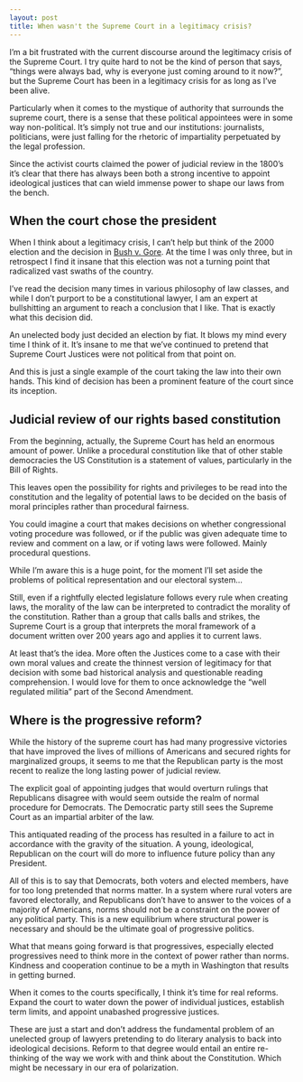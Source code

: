 ```yaml
---
layout: post
title: When wasn't the Supreme Court in a legitimacy crisis?
---
```


I’m a bit frustrated with the current discourse around the legitimacy crisis of the Supreme Court. I try quite hard to not be the kind of person that says, “things were always bad, why is everyone just coming around to it now?”, but the Supreme Court has been in a legitimacy crisis for as long as I’ve been alive.

Particularly when it comes to the mystique of authority that surrounds the supreme court, there is a sense that these political appointees were in some way non-political. It’s simply not true and our institutions: journalists, politicians, were just falling for the rhetoric of impartiality perpetuated by the legal profession.

Since the activist courts claimed the power of judicial review in the 1800’s it’s clear that there has always been both a strong incentive to appoint ideological justices that can wield immense power to shape our laws from the bench.

## When the court chose the president

When I think about a legitimacy crisis, I can’t help but think of the 2000 election and the decision in [Bush v. Gore](https://supreme.justia.com/cases/federal/us/531/98/). At the time I was only three, but in retrospect I find it insane that this election was not a turning point that radicalized vast swaths of the country.

I’ve read the decision many times in various philosophy of law classes, and while I don’t purport to be a constitutional lawyer, I am an expert at bullshitting an argument to reach a conclusion that I like. That is exactly what this decision did.

An unelected body just decided an election by fiat. It blows my mind every time I think of it. It’s insane to me that we’ve continued to pretend that Supreme Court Justices were not political from that point on.

And this is just a single example of the court taking the law into their own hands. This kind of decision has been a prominent feature of the court since its inception.

## Judicial review of our rights based constitution

From the beginning, actually, the Supreme Court has held an enormous amount of power. Unlike a procedural constitution like that of other stable democracies the US Constitution is a statement of values, particularly in the Bill of Rights.

This leaves open the possibility for rights and privileges to be read into the constitution and the legality of potential laws to be decided on the basis of moral principles rather than procedural fairness.

You could imagine a court that makes decisions on whether congressional voting procedure was followed, or if the public was given adequate time to review and comment on a law, or if voting laws were followed. Mainly procedural questions.

While I’m aware this is a huge point, for the moment I’ll set aside the problems of political representation and our electoral system…

Still, even if a rightfully elected legislature follows every rule when creating laws, the morality of the law can be interpreted to contradict the morality of the constitution. Rather than a group that calls balls and strikes, the Supreme Court is a group that interprets the moral framework of a document written over 200 years ago and applies it to current laws.

At least that’s the idea. More often the Justices come to a case with their own moral values and create the thinnest version of legitimacy for that decision with some bad historical analysis and questionable reading comprehension. I would love for them to once acknowledge the “well regulated militia” part of the Second Amendment.

## Where is the progressive reform?

While the history of the supreme court has had many progressive victories that have improved the lives of millions of Americans and secured rights for marginalized groups, it seems to me that the Republican party is the most recent to realize the long lasting power of judicial review.

The explicit goal of appointing judges that would overturn rulings that Republicans disagree with would seem outside the realm of normal procedure for Democrats. The Democratic party still sees the Supreme Court as an impartial arbiter of the law.

This antiquated reading of the process has resulted in a failure to act in accordance with the gravity of the situation. A young, ideological, Republican on the court will do more to influence future policy than any President.

All of this is to say that Democrats, both voters and elected members, have for too long pretended that norms matter. In a system where rural voters are favored electorally, and Republicans don’t have to answer to the voices of a majority of Americans, norms should not be a constraint on the power of any political party. This is a new equilibrium where structural power is necessary and should be the ultimate goal of progressive politics.

What that means going forward is that progressives, especially elected progressives need to think more in the context of power rather than norms. Kindness and cooperation continue to be a myth in Washington that results in getting burned.

When it comes to the courts specifically, I think it’s time for real reforms. Expand the court to water down the power of individual justices, establish term limits, and appoint unabashed progressive justices.

These are just a start and don’t address the fundamental problem of an unelected group of lawyers pretending to do literary analysis to back into ideological decisions. Reform to that degree would entail an entire re-thinking of the way we work with and think about the Constitution. Which might be necessary in our era of polarization.

